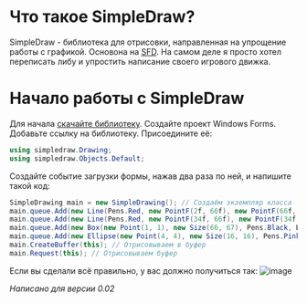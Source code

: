 # Что такое SimpleDraw?
SimpleDraw - библиотека для отрисовки, направленная на упрощение работы с графикой. Основона на [SFD](https://github.com/etar125/SFD). На самом деле я просто хотел переписать либу и упростить написание своего игрового движка.
# Начало работы с SimpleDraw
Для начала [скачайте библиотеку](https://github.com/etar125/SimpleDraw/releases). Создайте проект Windows Forms. Добавьте ссылку на библиотеку. Присоедините её:
```cs
using simpledraw.Drawing;
using simpledraw.Objects.Default;
```
Создайте событие загрузки формы, нажав два раза по ней, и напишите такой код:
```cs
SimpleDrawing main = new SimpleDrawing(); // Создаём экземпляр класса
main.queue.Add(new Line(Pens.Red, new PointF(2f, 66f), new PointF(66f, 66f))); // Добавляем фигуры в очередь на отриску
main.queue.Add(new Line(Pens.Red, new PointF(34f, 66f), new PointF(34f, 2f)));
main.queue.Add(new Box(new Point(1, 1), new Size(66, 67), Pens.Black, Brushes.Black, false));
main.queue.Add(new Ellipse(new Point(4, 4), new Size(16, 16), Pens.Pink, Brushes.Pink, true));
main.CreateBuffer(this); // Отрисовываем в буфер
main.Request(this); // Отрисовываем буфер
```
Если вы сделали всё правильно, у вас должно получиться так: 
![image](https://github.com/etar125/SimpleDraw/assets/116297277/65a1d976-a316-4b63-b04b-279ba8d79123)

*Написано для версии 0.02*
